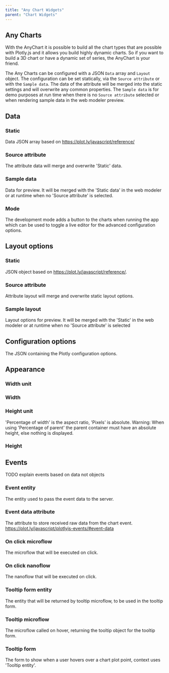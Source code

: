 ```yaml
---
title: "Any Chart Widgets"
parent: "Chart Widgets"
---
```


## Any Charts
With the AnyChart it is possible to build all the chart types that are possible with Plotly.js and it allows you build highly dynamic charts. So if you want to build a 3D chart or have a dynamic set of series, the AnyChart is your friend.

The Any Charts can be configured with a JSON `Data` array and `Layout` object. The configuration can be set statically, via the `Source attribute` or with the `Sample data`. The data of the attribute will be merged into the static settings and will overwrite any common properties. The `Sample data` is for demo purposes at run time when there is no `Source attribute` selected or when rendering sample data in the web modeler preview.


## Data
### Static
Data JSON array based on https://plot.ly/javascript/reference/

### Source attribute
The attribute data will merge and overwrite 'Static' data.

### Sample data
Data for preview. It will be merged with the 'Static data' in the web modeler or at runtime when no 'Source attribute' is selected.

### Mode
The development mode adds a button to the charts when running the app which can be used to toggle a live editor for the advanced configuration options.

## Layout options
### Static
JSON object based on https://plot.ly/javascript/reference/.

### Source attribute
Attribute layout will merge and overwrite static layout options.

### Sample layout
Layout options for preview. It will be merged with the 'Static' in the web modeler or at runtime when no 'Source attribute' is selected

## Configuration options
The JSON containing the Plotly configuration options.

## Appearance
### Width unit
### Width
### Height unit
'Percentage of width' is the aspect ratio, 'Pixels' is absolute. Warning: When using 'Percentage of parent' the parent container must have an absolute height, else nothing is displayed.
### Height

## Events
TODO explain events based on data not objects

### Event entity
The entity used to pass the event data to the server.

### Event data attribute
The attribute to store received raw data from the chart event. https://plot.ly/javascript/plotlyjs-events/#event-data

### On click microflow
The microflow that will be executed on click.

### On click nanoflow
The nanoflow that will be executed on click.

### Tooltip form entity
The entity that will be returned by tooltip microflow, to be used in the tooltip form.

### Tooltip microflow
The microflow called on hover, returning the tooltip object for the tooltip form.

### Tooltip form
The form to show when a user hovers over a chart plot point, context uses 'Tooltip entity'.
